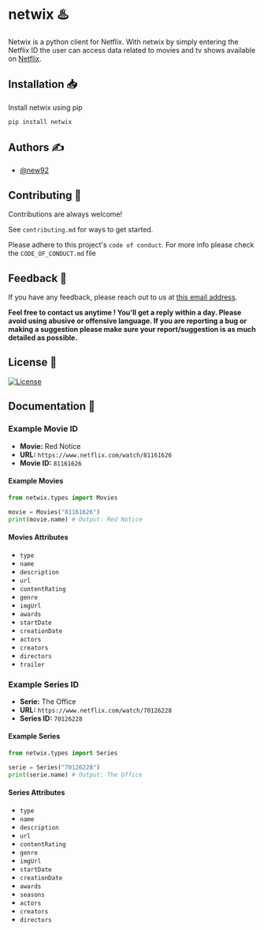 # netwix ♨️

Netwix is a python client for Netflix. With netwix by simply entering the Netflix ID the user can access data related to movies and tv shows available on <a href="https://www.netflix.com">Netflix</a>.


## Installation 📥

Install netwix using pip

```bash
pip install netwix
```
## Authors ✍️

- [@new92](https://www.github.com/new92)


## Contributing 🤝

Contributions are always welcome!

See `contributing.md` for ways to get started.

Please adhere to this project's `code of conduct`. For more info please check the `CODE_OF_CONDUCT.md` file


## Feedback 💭

If you have any feedback, please reach out to us at <a href="mailto:new92github@gmail.com">this email address</a>.

**Feel free to contact us anytime ! You'll get a reply within a day. Please avoid using abusive or offensive language.
If you are reporting a bug or making a suggestion please make sure your report/suggestion is as much detailed as possible.**


## License 📜

[![License](https://img.shields.io/github/license/new92/netwix?style=for-the-badge)](https://github.com/new92/netwix/blob/main/LICENSE.md)


## Documentation 📄

### Example Movie ID

- **Movie:** Red Notice
- **URL:** `https://www.netflix.com/watch/81161626`
- **Movie ID:** `81161626`

#### Example Movies

```python
from netwix.types import Movies

movie = Movies("81161626")
print(movie.name) # Output: Red Notice
```

#### Movies Attributes

- `type`
- `name`
- `description`
- `url`
- `contentRating`
- `genre`
- `imgUrl`
- `awards`
- `startDate`
- `creationDate`
- `actors`
- `creators`
- `directors`
- `trailer`

### Example Series ID

- **Serie:** The Office
- **URL:** `https://www.netflix.com/watch/70126228`
- **Series ID:** `70126228`

#### Example Series

```python
from netwix.types import Series

serie = Series("70126228")
print(serie.name) # Output: The Office
```

#### Series Attributes

- `type`
- `name`
- `description`
- `url`
- `contentRating`
- `genre`
- `imgUrl`
- `startDate`
- `creationDate`
- `awards`
- `seasons`
- `actors`
- `creators`
- `directors`
